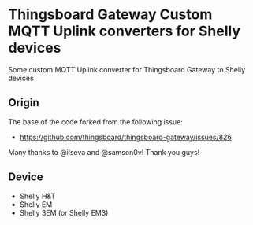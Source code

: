 # Thingsboard Gateway Custom MQTT Uplink converters for Shelly devices
Some custom MQTT Uplink converter for Thingsboard Gateway to Shelly devices

## Origin

The base of the code forked from the following issue:
- https://github.com/thingsboard/thingsboard-gateway/issues/826

Many thanks to @ilseva and @samson0v! Thank you guys!

## Device
- Shelly H&T
- Shelly EM
- Shelly 3EM (or Shelly EM3)
